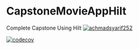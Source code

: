 # CapstoneMovieAppHilt
Complete Capstone Using Hilt
[![achmadsyarif252](https://circleci.com/gh/achmadsyarif252/CapstoneMovieAppHilt.svg?style=svg)](https://circleci.com/gh/achmadsyarif252/CapstoneMovieAppHilt)

[![codecov](https://codecov.io/gh/achmadsyarif252/CapstoneMovieAppHilt/branch/master/graph/badge.svg)](https://codecov.io/gh/achmadsyarif252/CapstoneMovieAppHilt)
